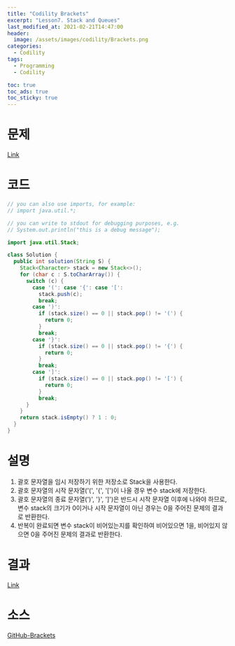 ```yaml
---
title: "Codility Brackets"
excerpt: "Lesson7. Stack and Queues"
last_modified_at: 2021-02-21T14:47:00
header:
  image: /assets/images/codility/Brackets.png
categories:
  - Codility
tags:
  - Programming
  - Codility

toc: true
toc_ads: true
toc_sticky: true
---
```

# 문제
[Link](https://app.codility.com/programmers/lessons/7-stacks_and_queues/brackets/)

# 코드
```java
// you can also use imports, for example:
// import java.util.*;

// you can write to stdout for debugging purposes, e.g.
// System.out.println("this is a debug message");

import java.util.Stack;

class Solution {
  public int solution(String S) {
    Stack<Character> stack = new Stack<>();
    for (char c : S.toCharArray()) {
      switch (c) {
        case '(': case '{': case '[':
          stack.push(c);
          break;
        case ')':
          if (stack.size() == 0 || stack.pop() != '(') {
            return 0;
          }
          break;
        case '}':
          if (stack.size() == 0 || stack.pop() != '{') {
            return 0;
          }
          break;
        case ']':
          if (stack.size() == 0 || stack.pop() != '[') {
            return 0;
          }
          break;
      }
    }
    return stack.isEmpty() ? 1 : 0;
  }
}
```

# 설명
1. 괄호 문자열을 임시 저장하기 위한 저장소로 Stack을 사용한다.
2. 괄호 문자열의 시작 문자열('(', '{', '[')이 나올 경우 변수 stack에 저장한다.
3. 괄호 문자열의 종료 문자열(')', '}', ']')은 반드시 시작 문자열 이후에 나와야 하므로, 변수 stack의 크기가 0이거나 시작 문자열이 아닌 경우는 0을 주어진 문제의 결과로 반환한다.
4. 반복이 완료되면 변수 stack이 비어있는지를 확인하여 비어있으면 1을, 비어있지 않으면 0을 주어진 문제의 결과로 반환한다.

# 결과
[Link](https://app.codility.com/demo/results/trainingPUXTG6-DW7/)

# 소스
[GitHub-Brackets](https://github.com/GracefulSoul/Sample/blob/master/src/main/java/gracefulsoul/codility/lesson07/Brackets.java)